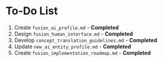 # To-Do List

1. Create `fusion_ai_profile.md` - **Completed**
2. Design `fusion_human_interface.md` - **Completed**
3. Develop `concept_translation_guidelines.md` - **Completed**
4. Update `new_ai_entity_profile.md` - **Completed**
5. Create `fusion_implementation_roadmap.md` - **Completed**
